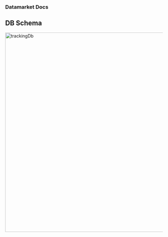 ### Datamarket Docs


## DB Schema

<img width="638" alt="trackingDb" src="https://github.com/datamapio/datamarket-docs/assets/6351012/3b6e24bd-9c73-4797-93c1-3081ecfc5741">
